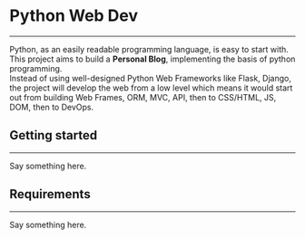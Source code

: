 # Python Web Dev

---

Python, as an easily readable programming language, is easy to start with. This project aims to build a **Personal Blog**, implementing the basis of python programming.  
Instead of using well-designed Python Web Frameworks like Flask, Django, the project will develop the web from a low level which means it would start out from building Web Frames, ORM, MVC, API, then to CSS/HTML, JS, DOM, then to DevOps.

## Getting started

---

Say something here.

## Requirements

---

Say something here.
